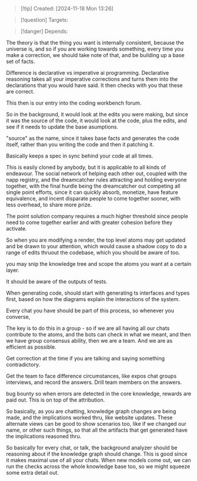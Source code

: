 
>[!tip] Created: [2024-11-18 Mon 13:26]

>[!question] Targets: 

>[!danger] Depends: 

The theory is that the thing you want is internally consistent, because the universe is, and so if you are working towards something, every time you make a correction, we should take note of that, and be building up a base set of facts.

Difference is declarative vs imperative ai programming.
Declarative reasoning takes all your imperative corrections and turns them into the declarations that you would have said.  It then checks with you that these are correct.

This then is our entry into the coding workbench forum.

So in the background, it would look at the edits you were making, but since it was the source of the code, it would look at the code, plus the edits, and see if it needs to update the base asumptions.

"source" as the name, since it takes base facts and generates the code itself, rather than you writing the code and then it patching it.

Basically keeps a spec in sync behind your code at all times.

This is easily cloned by anybody, but it is applicable to all kinds of endeavour.  The social network of helping each other out, coupled with the napp registry, and the dreamcatcher rules attracting and holding everyone together, with the final hurdle being the dreamcatcher out competing all single point efforts, since it can quickly absorb, monetize, have feature equivalence, and incent disparate people to come together sooner, with less overhead, to share more prize.

The point solution company requires a much higher threshold since people need to come together earlier and with greater cohesion before they activate.

So when you are modifying a render, the top level atoms may get updated and be drawn to your attention, which would cause a shadow copy to do a range of edits thruout the codebase, which you should be aware of too.

you may snip the knowledge tree and scope the atoms you want at a certain layer.

It should be aware of the outputs of tests.

When generating code, should start with generating ts interfaces and types first, based on how the diagrams explain the interactions of the system.

Every chat you have should be part of this process, so whenever you converse, 

The key is to do this in a group - so if we are all having all our chats contribute to the atoms, and the bots can check in what we meant, and then we have group consensus ability, then we are a team.  And we are as efficient as possible.

Get correction at the time if you are talking and saying something contradictory.

Get the team to face difference circumstances, like expos chat groups interviews, and record the answers.  Drill team members on the answers.

bug bounty so when errors are detected in the core knowledge, rewards are paid out.  This is on top of the attribution.

So basically, as you are chatting, knowledge graph changes are being made, and the implications worked thru, like website updates. 
These alternate views can be good to show scenarios too, like if we changed our name, or other such things, so that all the artifacts that get generated have the implications reasoned thru.

So basically for every chat, or talk, the background analyzer should be reasoning about if the knowledge graph should change.  This is good since it makes maximal use of all your chats.  When new models come out, we can run the checks across the whole knowledge base too, so we might squeeze some extra detail out.